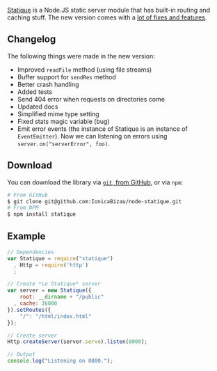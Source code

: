 [Statique](https://github.com/IonicaBizau/node-statique) is a Node.JS static server module that has built-in routing and caching stuff.  The new version comes with a [lot of fixes and features](https://github.com/IonicaBizau/node-statique/pull/21).

## Changelog

The following things were made in the new version:

 - Improved `readFile` method (using file streams)
 - Buffer support for `sendRes` method
 - Better crash handling
 - Added tests
 - Send 404 error when requests on directories come
 - Updated docs
 - Simplified mime type setting
 - Fixed stats magic variable (bug)
 - Emit error events (the instance of Statique is an instance of `EventEmitter`). Now we can listening on errors using `server.on("serverError", foo)`.


## Download

You can download the library via [`git`, from GitHub](https://github.com/IonicaBizau/node-statique), or via `npm`:

```sh
# From GitHub
$ git clone git@github.com:IonicaBizau/node-statique.git
# From NPM
$ npm install statique
```

## Example

```js
// Dependencies
var Statique = require("statique")
  , Http = require('http')
  ;

// Create *Le Statique* server
var server = new Statique({
    root: __dirname + "/public"
  , cache: 36000
}).setRoutes({
    "/": "/html/index.html"
});

// Create server
Http.createServer(server.serve).listen(8000);

// Output
console.log("Listening on 8000.");
```
